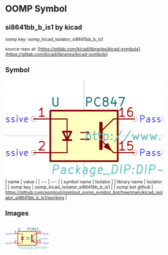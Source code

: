 # OOMP Symbol  
## si8641bb_b_is1  by kicad  
  
oomp key: oomp_kicad_isolator_si8641bb_b_is1  
  
source repo at: [https://gitlab.com/kicad/libraries/kicad-symbols](https://gitlab.com/kicad/libraries/kicad-symbols)  
## Symbol  
  
[![working.png](working_600.png)](working.png)  
| name | value | 
| --- | --- | 
| symbol name | Isolator | 
| library name | Isolator | 
| oomp key | oomp_kicad_isolator_si8641bb_b_is1 | 
| oomp bot github | https://github.com/oomlout/oomlout_oomp_symbol_bot/tree/main/kicad_isolator_si8641bb_b_is1/working | 
## Images  
  
[![working.png](working_140.png)](working.png)  

